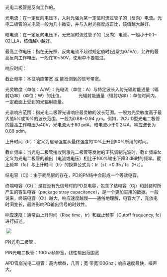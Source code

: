 光电二极管是反向工作的。

光电流：在一定反向电压下，入射光强为某一定值时流过管子的（反向）电流。光电二极管的光电流一般为几十微安，并与入射光强度成正比，该值越大越好。

暗电流：在一定反向电压下，无光照时流过管子的（反向）电流，一般小于0.1~ 02I_LA，该值越小越好。

最高工作电压：指在无光照、反向电流不超过规定值时(通常为0.1VA)，允许的最高反向工作电压，一般在10~50V，使用中不要超过。

响应时间：

截止频率：本征响应带宽 或 能检测到的信号带宽。

光灵敏度（单位：A/W）：光电流（单位：A）与特定波长入射光辐射能通量（辐射功率）（单位：W）的比值。            光辐射能通量（辐射功率）：单位时间内，一定截面上受到的光辐射能量。

光谱响应范围：指光电二极管光谱响应最灵敏的波长范围。一般为光灵敏度高于最大值5%或10%的波长范围。一般为0.88~0.94 y,m。例如，2CUID型光电二极管的最高工作电压为40V，光电流大于80 pdA，暗电流小于0.2斗A，响应波长为0.88 pdm。

上升时间（tr）：定义为信号强度从最终强度的10%上升到90%所用的时间。

截止频率：当光电二极管接收到激光二极管等发射的正弦调制光波时，截止频率fc定义为光电二极管的输出（电流或电压）相比于100%输出下降3 dB时的频率。截止频率（fc）与上升时间（tr）的换算公式为：tr（s）=0.35 / fc（Hz）。

结电容（Cj）：由于耗尽层的存在，PD的PN结中会形成一个等效电容。

终端电容（Ct）：是在没有光信号时的PD总电容，包含了结电容（Cj）和封装时所产生的寄生电容（package stray capacitance），是一个更加实用的数据。一般说来，终端电容（Ct）越大，响应速度越慢——通俗地理解，电容大了，充放电时间变长，最终影响PD输出信号的时效性。

响应速度：通常由上升时间（Rise time，tr）和截止频率（Cutoff frequency, fc）进行描述。



 ![](https://img2020.cnblogs.com/blog/2097638/202012/2097638-20201202141821937-1542054839.png)

PN光电二极管：

PIN光电二极管：10Ghz频带宽，线性输出范围宽

APD雪崩光电二极管：高内增益，几百；宽 带宽100Ghz；响应速度最快，噪声大。